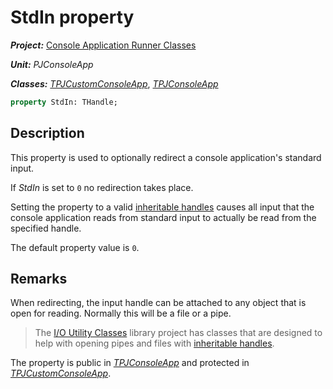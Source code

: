 # StdIn property

***Project:*** [Console Application Runner Classes](../API.md)

***Unit:*** _PJConsoleApp_

***Classes:*** [_TPJCustomConsoleApp_](./TPJCustomConsoleApp.md), [_TPJConsoleApp_](./TPJConsoleApp.md)

```pascal
property StdIn: THandle;
```

## Description

This property is used to optionally redirect a console application's standard input.

If _StdIn_ is set to `0` no redirection takes place.

Setting the property to a valid [inheritable handles](../InheritableHandles.md)  causes all input that the console application reads from standard input to actually be read from the specified handle.

The default property value is `0`.

## Remarks

When redirecting, the input handle can be attached to any object that is open for reading. Normally this will be a file or a pipe.

> The [I/O Utility Classes](../../../Docs/IOUtils/API.md) library project has classes that are designed to help with opening pipes and files with [inheritable handles](../InheritableHandles.md).
>
The property is public in [_TPJConsoleApp_](./TPJConsoleApp.md) and protected in [_TPJCustomConsoleApp_](./TPJCustomConsoleApp.md).
